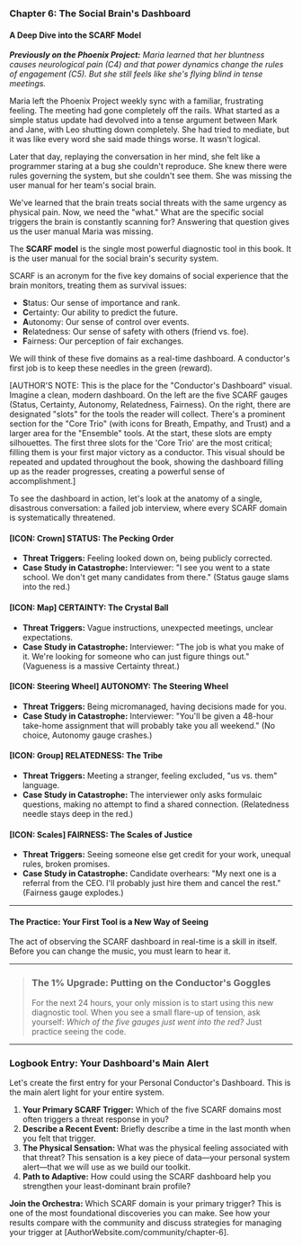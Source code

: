 ### **Chapter 6: The Social Brain's Dashboard**
#### A Deep Dive into the SCARF Model

***Previously on the Phoenix Project:*** *Maria learned that her bluntness causes neurological pain (C4) and that power dynamics change the rules of engagement (C5). But she still feels like she's flying blind in tense meetings.*

Maria left the Phoenix Project weekly sync with a familiar, frustrating feeling. The meeting had gone completely off the rails. What started as a simple status update had devolved into a tense argument between Mark and Jane, with Leo shutting down completely. She had tried to mediate, but it was like every word she said made things worse. It wasn't logical.

Later that day, replaying the conversation in her mind, she felt like a programmer staring at a bug she couldn't reproduce. She knew there were rules governing the system, but she couldn't see them. She was missing the user manual for her team's social brain.

We've learned that the brain treats social threats with the same urgency as physical pain. Now, we need the "what." What are the specific social triggers the brain is constantly scanning for? Answering that question gives us the user manual Maria was missing.

The **SCARF model** is the single most powerful diagnostic tool in this book. It is the user manual for the social brain's security system.

SCARF is an acronym for the five key domains of social experience that the brain monitors, treating them as survival issues:

*   **S**tatus: Our sense of importance and rank.
*   **C**ertainty: Our ability to predict the future.
*   **A**utonomy: Our sense of control over events.
*   **R**elatedness: Our sense of safety with others (friend vs. foe).
*   **F**airness: Our perception of fair exchanges.

We will think of these five domains as a real-time dashboard. A conductor's first job is to keep these needles in the green (reward).

[AUTHOR'S NOTE: This is the place for the "Conductor's Dashboard" visual. Imagine a clean, modern dashboard. On the left are the five SCARF gauges (Status, Certainty, Autonomy, Relatedness, Fairness). On the right, there are designated "slots" for the tools the reader will collect. There's a prominent section for the "Core Trio" (with icons for Breath, Empathy, and Trust) and a larger area for the "Ensemble" tools. At the start, these slots are empty silhouettes. The first three slots for the 'Core Trio' are the most critical; filling them is your first major victory as a conductor. This visual should be repeated and updated throughout the book, showing the dashboard filling up as the reader progresses, creating a powerful sense of accomplishment.]

To see the dashboard in action, let's look at the anatomy of a single, disastrous conversation: a failed job interview, where every SCARF domain is systematically threatened.

#### **[ICON: Crown] STATUS: The Pecking Order**
*   **Threat Triggers:** Feeling looked down on, being publicly corrected.
*   **Case Study in Catastrophe:** Interviewer: "I see you went to a state school. We don't get many candidates from there." (Status gauge slams into the red.)

#### **[ICON: Map] CERTAINTY: The Crystal Ball**
*   **Threat Triggers:** Vague instructions, unexpected meetings, unclear expectations.
*   **Case Study in Catastrophe:** Interviewer: "The job is what you make of it. We're looking for someone who can just figure things out." (Vagueness is a massive Certainty threat.)

#### **[ICON: Steering Wheel] AUTONOMY: The Steering Wheel**
*   **Threat Triggers:** Being micromanaged, having decisions made for you.
*   **Case Study in Catastrophe:** Interviewer: "You'll be given a 48-hour take-home assignment that will probably take you all weekend." (No choice, Autonomy gauge crashes.)

#### **[ICON: Group] RELATEDNESS: The Tribe**
*   **Threat Triggers:** Meeting a stranger, feeling excluded, "us vs. them" language.
*   **Case Study in Catastrophe:** The interviewer only asks formulaic questions, making no attempt to find a shared connection. (Relatedness needle stays deep in the red.)

#### **[ICON: Scales] FAIRNESS: The Scales of Justice**
*   **Threat Triggers:** Seeing someone else get credit for your work, unequal rules, broken promises.
*   **Case Study in Catastrophe:** Candidate overhears: "My next one is a referral from the CEO. I'll probably just hire them and cancel the rest." (Fairness gauge explodes.)

---
#### **The Practice: Your First Tool is a New Way of Seeing**
The act of observing the SCARF dashboard in real-time is a skill in itself. Before you can change the music, you must learn to hear it.

---
> ### **The 1% Upgrade: Putting on the Conductor's Goggles**
>
> For the next 24 hours, your only mission is to start using this new diagnostic tool. When you see a small flare-up of tension, ask yourself: *Which of the five gauges just went into the red?* Just practice seeing the code.

---
### **Logbook Entry: Your Dashboard's Main Alert**

Let's create the first entry for your Personal Conductor's Dashboard. This is the main alert light for your entire system.

1.  **Your Primary SCARF Trigger:** Which of the five SCARF domains most often triggers a threat response in you?
2.  **Describe a Recent Event:** Briefly describe a time in the last month when you felt that trigger.
3.  **The Physical Sensation:** What was the physical feeling associated with that threat? This sensation is a key piece of data—your personal system alert—that we will use as we build our toolkit.
4.  **Path to Adaptive:** How could using the SCARF dashboard help you strengthen your least-dominant brain profile?

**Join the Orchestra:** Which SCARF domain is your primary trigger? This is one of the most foundational discoveries you can make. See how your results compare with the community and discuss strategies for managing your trigger at [AuthorWebsite.com/community/chapter-6].
